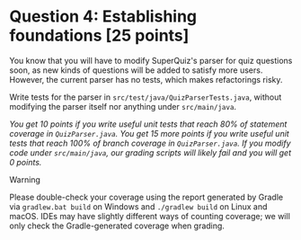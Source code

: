 # Question 4: Establishing foundations [25 points]

You know that you will have to modify SuperQuiz's parser for quiz questions soon, as new kinds of questions will be added to satisfy more users.
However, the current parser has no tests, which makes refactorings risky.

Write tests for the parser in `src/test/java/QuizParserTests.java`, without modifying the parser itself nor anything under `src/main/java`.

_You get 10 points if you write useful unit tests that reach 80% of statement coverage in `QuizParser.java`._
_You get 15 more points if you write useful unit tests that reach 100% of branch coverage in `QuizParser.java`._
_If you modify code under `src/main/java`, our grading scripts will likely fail and you will get 0 points._

> [!WARNING]
> Please double-check your coverage using the report generated by Gradle via `gradlew.bat build` on Windows and `./gradlew build` on Linux and macOS.
> IDEs may have slightly different ways of counting coverage; we will only check the Gradle-generated coverage when grading.
